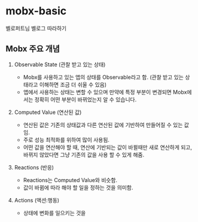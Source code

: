 # mobx-basic

벨로퍼트님 벨로그 따라하기

## Mobx 주요 개념

1. Observable State (관찰 받고 있는 상태)

   - Mobx를 사용하고 있는 앱의 상태를 Observable라고 함. (관찰 받고 있는 상태라고 이해하면 조금 더 쉬울 수 있음)
   - 앱에서 사용하는 상태는 변할 수 있으며 만약에 특정 부분이 변경되면 Mobx에서는 정확히 어떤 부분이 바뀌었는지 알 수 있습니다.

2. Computed Value (연산된 값)

   - 연산된 값은 기존의 상태값과 다른 연산된 값에 기반하여 만들어질 수 있는 값임.
   - 주로 성능 최적화를 위하여 많이 사용됨.
   - 어떤 값을 연산해야 할 때, 연산에 기반되는 값이 바뀔때만 새로 연산하게 되고, 바뀌지 않았다면 그냥 기존의 값을 사용 할 수 있게 해줌.

3. Reactions (반응)

   - Reactions는 Computed Value와 비슷함.
   - 값이 바뀜에 따라 해야 할 일을 정하는 것을 의미함.

4. Actions (액션:행동)

   - 상태에 변화를 일으키는 것을
